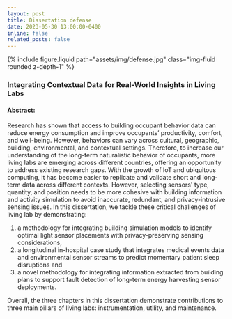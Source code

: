 ```yaml
---
layout: post
title: Dissertation defense
date: 2023-05-30 13:00:00-0400
inline: false
related_posts: false
---
```


<div class="row mt-3">
    <div class="col-sm mt-3 mt-md-0">
        {% include figure.liquid path="assets/img/defense.jpg" class="img-fluid rounded z-depth-1" %}
    </div>
</div>

### Integrating Contextual Data for Real-World Insights in Living Labs

#### Abstract:

Research has shown that access to building occupant behavior data can reduce energy consumption and improve occupants’ productivity, comfort, and well-being. However, behaviors can vary across cultural, geographic, building, environmental, and contextual settings. Therefore, to increase our understanding of the long-term naturalistic behavior of occupants, more living labs are emerging across different countries, offering an opportunity to address existing research gaps. With the growth of IoT and ubiquitous computing, it has become easier to replicate and validate short and long-term data across different contexts. However, selecting sensors' type, quantity, and position needs to be more cohesive with building information and activity simulation to avoid inaccurate, redundant, and privacy-intrusive sensing issues. In this dissertation, we tackle these critical challenges of living lab by demonstrating:

<ol>
    <li> a methodology for integrating building simulation models to identify optimal light sensor placements with privacy-preserving sensing considerations, </li>
    <li>  a longitudinal in-hospital case study that integrates medical events data and environmental sensor streams to predict momentary patient sleep disruptions and </li>
    <li> a novel methodology for integrating information extracted from building plans to support fault detection of long-term energy harvesting sensor deployments.</li>
</ol>
Overall, the three chapters in this dissertation demonstrate contributions to three main pillars of living labs: instrumentation, utility, and maintenance.

